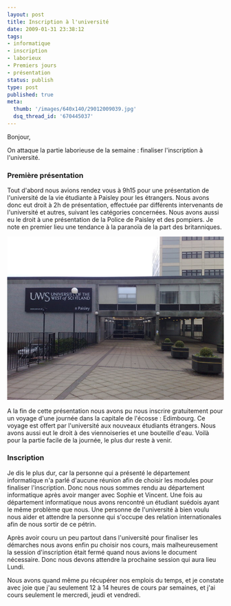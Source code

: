 ```yaml
---
layout: post
title: Inscription à l'université
date: 2009-01-31 23:38:12
tags:
- informatique
- inscription
- laborieux
- Premiers jours
- présentation
status: publish
type: post
published: true
meta:
  thumb: '/images/640x140/29012009039.jpg'
  dsq_thread_id: '670445037'
---
```

Bonjour,

On attaque la partie laborieuse de la semaine : finaliser l'inscription à l'université.

### Première présentation

Tout d'abord nous avions rendez vous à 9h15 pour une présentation de l'université de la vie étudiante à Paisley pour les étrangers. Nous avons donc eut droit à 2h de présentation, effectuée par différents intervenants de l'université et autres, suivant les catégories concernées. Nous avons aussi eu le droit à une présentation de la Police de Paisley et des pompiers. Je note en premier lieu une tendance à la paranoïa de la part des britanniques.

<!--break-->

![Voici l'entrée de l'université, il fait gris, on est en Ecosse](/images/650x/29012009039.jpg "Entrée principale de l'université")

A la fin de cette présentation nous avons pu nous inscrire gratuitement pour un voyage d'une journée dans la capitale de l'écosse : Edimbourg. Ce voyage est offert par l'université aux nouveaux étudiants étrangers. Nous avons aussi eut le droit à des viennoiseries et une bouteille d'eau. Voilà pour la partie facile de la journée, le plus dur reste à venir.

### Inscription

Je dis le plus dur, car la personne qui a présenté le département informatique n'a parlé d'aucune réunion afin de choisir les modules pour finaliser l'inscription. Donc nous nous sommes rendu au département informatique après avoir manger avec Sophie et Vincent. Une fois au département informatique nous avons rencontré un étudiant suédois ayant le même problème que nous. Une personne de l'université à bien voulu nous aider et attendre la personne qui s'occupe des relation internationales afin de nous sortir de ce pétrin.

Après avoir couru un peu partout dans l'université pour finaliser les démarches nous avons enfin pu choisir nos cours, mais malheureusement la session d'inscription était fermé quand nous avions le document nécessaire. Donc nous devons attendre la prochaine session qui aura lieu Lundi.

Nous avons quand même pu récupérer nos emplois du temps, et je constate avec joie que j'au seulement 12 à 14 heures de cours par semaines, et j'ai cours seulement le mercredi, jeudi et vendredi.
